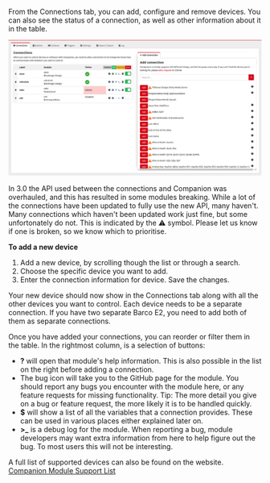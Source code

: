 From the Connections tab, you can add, configure and remove devices. You can also see the status of a connection, as well as other information about it in the table.

![Connections Page](images/connection_list.png?raw=true 'Connections Page')

In 3.0 the API used between the connections and Companion was overhauled, and this has resulted in some modules breaking. While a lot of the connections have been updated to fully use the new API, many haven't. Many connections which haven't been updated work just fine, but some unfortonately do not. This is indicated by the ⚠ symbol. Please let us know if one is broken, so we know which to prioritise.

**To add a new device**

1.  Add a new device, by scrolling though the list or through a search.
2.  Choose the specific device you want to add.
3.  Enter the connection information for device. Save the changes.

Your new device should now show in the Connections tab along with all the other devices you want to control.
Each device needs to be a separate connection. If you have two separate Barco E2, you need to add both of them as separate connections.

Once you have added your connections, you can reorder or filter them in the table. In the rightmost column, is a selection of buttons:
* **?** will open that module's help information. This is also possible in the list on the right before adding a connection.
* The bug icon will take you to the GitHub page for the module. You should report any bugs you encounter with the module here, or any feature requests for missing functionality. Tip: The more detail you give on a bug or feature request, the more likely it is to be handled quickly.
* **$** will show a list of all the variables that a connection provides. These can be used in various places either explained later on.
* **>_** is a debug log for the module. When reporting a bug, module developers may want extra information from here to help figure out the bug. To most users this will not be interesting.

A full list of supported devices can also be found on the website. [Companion Module Support List](https://bitfocus.io/support)

